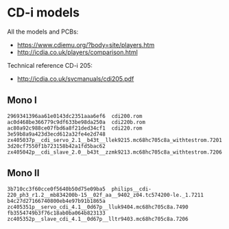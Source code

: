 # CD-i models


All the models and PCBs:
* https://www.cdiemu.org/?body=site/players.htm
* http://icdia.co.uk/players/comparison.html

Technical reference CD-i 205:
* http://icdia.co.uk/svcmanuals/cdi205.pdf


## Mono I

    2969341396aa61e0143dc2351aaa6ef6  cdi200.rom
    ac0d468be366779c9df633be98da250a  cdi220b.rom
    ac80a92c988ce07fbd6a8f21ded34cf1  cdi220.rom
    3e59b8a9a423d3ecd612a32fe4e2d748  zx405037p__cdi_servo_2.1__b43t__llek9215.mc68hc705c8a_withtestrom.7201
    3d20cf7550f1b723158b42a1fd5bac62  zx405042p__cdi_slave_2.0__b43t__zzmk9213.mc68hc705c8a_withtestrom.7206

## Mono II

    3b710cc3f60cce0f5640b50d75e09ba5  philips__cdi-220_ph3_r1.2__mb834200b-15__02f_aa__9402_z04.tc574200-le._1.7211
    b4c27d27166740800eb4e97b91b1865a  zc405351p__servo_cdi_4.1__0d67p__lluk9404.mc68hc705c8a.7490
    fb3554749b3f76c18ab0ba064b823133  zc405352p__slave_cdi_4.1__0d67p__lltr9403.mc68hc705c8a.7206

